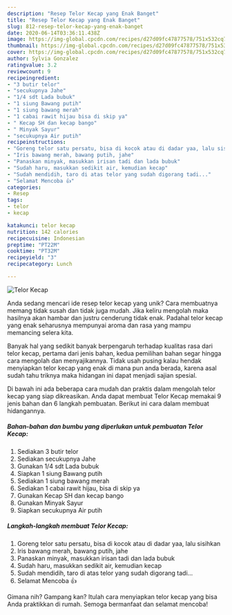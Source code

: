 ```yaml
---
description: "Resep Telor Kecap yang Enak Banget"
title: "Resep Telor Kecap yang Enak Banget"
slug: 812-resep-telor-kecap-yang-enak-banget
date: 2020-06-14T03:36:11.438Z
image: https://img-global.cpcdn.com/recipes/d27d09fc47877578/751x532cq70/telor-kecap-foto-resep-utama.jpg
thumbnail: https://img-global.cpcdn.com/recipes/d27d09fc47877578/751x532cq70/telor-kecap-foto-resep-utama.jpg
cover: https://img-global.cpcdn.com/recipes/d27d09fc47877578/751x532cq70/telor-kecap-foto-resep-utama.jpg
author: Sylvia Gonzalez
ratingvalue: 3.2
reviewcount: 9
recipeingredient:
- "3 butir telor"
- "secukupnya Jahe"
- "1/4 sdt Lada bubuk"
- "1 siung Bawang putih"
- "1 siung bawang merah"
- "1 cabai rawit hijau bisa di skip ya"
- " Kecap SH dan kecap bango"
- " Minyak Sayur"
- "secukupnya Air putih"
recipeinstructions:
- "Goreng telor satu persatu, bisa di kocok atau di dadar yaa, lalu sisihkan"
- "Iris bawang merah, bawang putih, jahe"
- "Panaskan minyak, masukkan irisan tadi dan lada bubuk"
- "Sudah haru, masukkan sedikit air, kemudian kecap"
- "Sudah mendidih, taro di atas telor yang sudah digorang tadi..."
- "Selamat Mencoba 👍"
categories:
- Resep
tags:
- telor
- kecap

katakunci: telor kecap 
nutrition: 142 calories
recipecuisine: Indonesian
preptime: "PT22M"
cooktime: "PT32M"
recipeyield: "3"
recipecategory: Lunch

---
```



![Telor Kecap](https://img-global.cpcdn.com/recipes/d27d09fc47877578/751x532cq70/telor-kecap-foto-resep-utama.jpg)

Anda sedang mencari ide resep telor kecap yang unik? Cara membuatnya memang tidak susah dan tidak juga mudah. Jika keliru mengolah maka hasilnya akan hambar dan justru cenderung tidak enak. Padahal telor kecap yang enak seharusnya mempunyai aroma dan rasa yang mampu memancing selera kita.



Banyak hal yang sedikit banyak berpengaruh terhadap kualitas rasa dari telor kecap, pertama dari jenis bahan, kedua pemilihan bahan segar hingga cara mengolah dan menyajikannya. Tidak usah pusing kalau hendak menyiapkan telor kecap yang enak di mana pun anda berada, karena asal sudah tahu triknya maka hidangan ini dapat menjadi sajian spesial.


Di bawah ini ada beberapa cara mudah dan praktis dalam mengolah telor kecap yang siap dikreasikan. Anda dapat membuat Telor Kecap memakai 9 jenis bahan dan 6 langkah pembuatan. Berikut ini cara dalam membuat hidangannya.

<!--inarticleads1-->

##### Bahan-bahan dan bumbu yang diperlukan untuk pembuatan Telor Kecap:

1. Sediakan 3 butir telor
1. Sediakan secukupnya Jahe
1. Gunakan 1/4 sdt Lada bubuk
1. Siapkan 1 siung Bawang putih
1. Sediakan 1 siung bawang merah
1. Sediakan 1 cabai rawit hijau, bisa di skip ya
1. Gunakan  Kecap SH dan kecap bango
1. Gunakan  Minyak Sayur
1. Siapkan secukupnya Air putih




<!--inarticleads2-->

##### Langkah-langkah membuat Telor Kecap:

1. Goreng telor satu persatu, bisa di kocok atau di dadar yaa, lalu sisihkan
1. Iris bawang merah, bawang putih, jahe
1. Panaskan minyak, masukkan irisan tadi dan lada bubuk
1. Sudah haru, masukkan sedikit air, kemudian kecap
1. Sudah mendidih, taro di atas telor yang sudah digorang tadi...
1. Selamat Mencoba 👍




Gimana nih? Gampang kan? Itulah cara menyiapkan telor kecap yang bisa Anda praktikkan di rumah. Semoga bermanfaat dan selamat mencoba!

